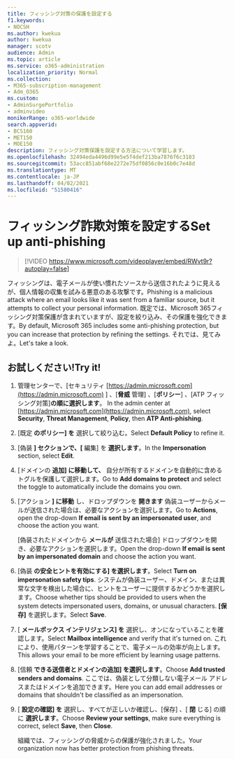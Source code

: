 ```yaml
---
title: フィッシング対策の保護を設定する
f1.keywords:
- NOCSH
ms.author: kwekua
author: kwekua
manager: scotv
audience: Admin
ms.topic: article
ms.service: o365-administration
localization_priority: Normal
ms.collection:
- M365-subscription-management
- Adm_O365
ms.custom:
- AdminSurgePortfolio
- adminvideo
monikerRange: o365-worldwide
search.appverid:
- BCS160
- MET150
- MOE150
description: フィッシング対策保護を設定する方法について学習します。
ms.openlocfilehash: 32494eda4496d99e5e5f4def213ba7876f6c3183
ms.sourcegitcommit: 53acc851abf68e2272e75df0856c0e16b0c7e48d
ms.translationtype: MT
ms.contentlocale: ja-JP
ms.lasthandoff: 04/02/2021
ms.locfileid: "51580416"
---
```

# <a name="set-up-anti-phishing"></a><span data-ttu-id="9540a-103">フィッシング詐欺対策を設定する</span><span class="sxs-lookup"><span data-stu-id="9540a-103">Set up anti-phishing</span></span>

> [!VIDEO https://www.microsoft.com/videoplayer/embed/RWvt9r?autoplay=false]

<span data-ttu-id="9540a-104">フィッシングは、電子メールが使い慣れたソースから送信されたように見えるが、個人情報の収集を試みる悪意のある攻撃です。</span><span class="sxs-lookup"><span data-stu-id="9540a-104">Phishing is a malicious attack where an email looks like it was sent from a familiar source, but it attempts to collect your personal information.</span></span> <span data-ttu-id="9540a-105">既定では、Microsoft 365フィッシング対策保護が含まれていますが、設定を絞り込み、その保護を強化できます。</span><span class="sxs-lookup"><span data-stu-id="9540a-105">By default, Microsoft 365 includes some anti-phishing protection, but you can increase that protection by refining the settings.</span></span> <span data-ttu-id="9540a-106">それでは、見てみよ。</span><span class="sxs-lookup"><span data-stu-id="9540a-106">Let's take a look.</span></span>

## <a name="try-it"></a><span data-ttu-id="9540a-107">お試しください!</span><span class="sxs-lookup"><span data-stu-id="9540a-107">Try it!</span></span>

1. <span data-ttu-id="9540a-108">管理センターで、[セキュリティ [https://admin.microsoft.com](https://admin.microsoft.com) ] 、[**脅威** 管理] 、[**ポリシー**] 、[ATP フィッシング対策]**の順に選択します**。 </span><span class="sxs-lookup"><span data-stu-id="9540a-108">In the admin center at [https://admin.microsoft.com](https://admin.microsoft.com), select **Security**, **Threat Management**, **Policy**, then **ATP Anti-phishing**.</span></span>
1. <span data-ttu-id="9540a-109">[既定 **のポリシー] を** 選択して絞り込む。</span><span class="sxs-lookup"><span data-stu-id="9540a-109">Select **Default Policy** to refine it.</span></span>
1. <span data-ttu-id="9540a-110">[偽装 **] セクションで、[** 編集] を **選択します**。</span><span class="sxs-lookup"><span data-stu-id="9540a-110">In the **Impersonation** section, select **Edit**.</span></span>
1. <span data-ttu-id="9540a-111">[ドメインの **追加] に移動して、** 自分が所有するドメインを自動的に含めるトグルを保護して選択します。</span><span class="sxs-lookup"><span data-stu-id="9540a-111">Go to **Add domains to protect** and select the toggle to automatically include the domains you own.</span></span>
1. <span data-ttu-id="9540a-112">[アクション **] に移動** し、ドロップダウンを **開きます** 偽装ユーザーからメールが送信された場合は、必要なアクションを選択します。</span><span class="sxs-lookup"><span data-stu-id="9540a-112">Go to **Actions**, open the drop-down **If email is sent by an impersonated user**, and choose the action you want.</span></span>

    <span data-ttu-id="9540a-113">[偽装されたドメインから **メールが** 送信された場合] ドロップダウンを開き、必要なアクションを選択します。</span><span class="sxs-lookup"><span data-stu-id="9540a-113">Open the drop-down **If email is sent by an impersonated domain** and choose the action you want.</span></span>
1. <span data-ttu-id="9540a-114">[偽装 **の安全ヒントを有効にする] を選択します**。</span><span class="sxs-lookup"><span data-stu-id="9540a-114">Select **Turn on impersonation safety tips**.</span></span> <span data-ttu-id="9540a-115">システムが偽装ユーザー、ドメイン、または異常な文字を検出した場合に、ヒントをユーザーに提供するかどうかを選択します。</span><span class="sxs-lookup"><span data-stu-id="9540a-115">Choose whether tips should be provided to users when the system detects impersonated users, domains, or unusual characters.</span></span> <span data-ttu-id="9540a-116">**[保存]** を選択します。</span><span class="sxs-lookup"><span data-stu-id="9540a-116">Select **Save**.</span></span>
1. <span data-ttu-id="9540a-117">[ **メールボックス インテリジェンス] を** 選択し、オンになっていることを確認します。</span><span class="sxs-lookup"><span data-stu-id="9540a-117">Select **Mailbox intelligence** and verify that it's turned on.</span></span> <span data-ttu-id="9540a-118">これにより、使用パターンを学習することで、電子メールの効率が向上します。</span><span class="sxs-lookup"><span data-stu-id="9540a-118">This allows your email to be more efficient by learning usage patterns.</span></span>
1. <span data-ttu-id="9540a-119">[信頼 **できる送信者とドメインの追加] を選択します**。</span><span class="sxs-lookup"><span data-stu-id="9540a-119">Choose **Add trusted senders and domains**.</span></span> <span data-ttu-id="9540a-120">ここでは、偽装として分類しない電子メール アドレスまたはドメインを追加できます。</span><span class="sxs-lookup"><span data-stu-id="9540a-120">Here you can add email addresses or domains that shouldn't be classified as an impersonation.</span></span>
1. <span data-ttu-id="9540a-121">[ **設定の確認] を** 選択し、すべてが正しいか確認し、[保存] 、[ **閉** じる] の順に **選択します**。</span><span class="sxs-lookup"><span data-stu-id="9540a-121">Choose **Review your settings**, make sure everything is correct, select **Save**, then **Close**.</span></span>

    <span data-ttu-id="9540a-122">組織では、フィッシングの脅威からの保護が強化されました。</span><span class="sxs-lookup"><span data-stu-id="9540a-122">Your organization now has better protection from phishing threats.</span></span>